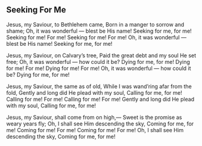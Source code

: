 ## Seeking For Me

Jesus, my Saviour, to Bethlehem came,
Born in a manger to sorrow and shame;
Oh, it was wonderful — blest be His name!
Seeking for me, for me!
Seeking for me! For me!
Seeking for me! For me!
Oh, it was wonderful — blest be His name!
Seeking for me, for me!

Jesus, my Saviour, on Calvary’s tree,
Paid the great debt and my soul He set free;
Oh, it was wonderful — how could it be?
Dying for me, for me!
Dying for me! For me!
Dying for me! For me!
Oh, it was wonderful — how could it be?
Dying for me, for me!

Jesus, my Saviour, the same as of old,
While I was wand’ring afar from the fold,
Gently and long did He plead with my soul,
Calling for me, for me!
Calling for me! For me!
Calling for me! For me!
Gently and long did He plead with my soul,
Calling for me, for me! 

Jesus, my Saviour, shall come from on high,—
Sweet is the promise as weary years fly;
Oh, I shall see Him descending the sky,
Coming for me, for me!
Coming for me! For me!
Coming for me! For me!
Oh, I shall see Him descending the sky,
Coming for me, for me!